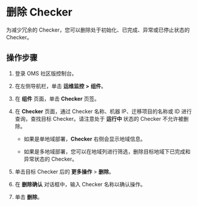 # 删除 Checker

为减少冗余的 Checker，您可以删除处于初始化、已完成、异常或已停止状态的 Checker。

## 操作步骤

1. 登录 OMS 社区版控制台。

2. 在左侧导航栏，单击 **运维监控** **\>** **组件**。

3. 在 **组件** 页面，单击 **Checker** 页签。

4. 在 **Checker** 页面，通过 Checker 名称、机器 IP、迁移项目的名称或 ID 进行查询，查找目标 Checker。请注意处于 **运行中** 状态的 Checker 不允许被删除。

   * 如果是单地域部署，**Checker** 右侧会显示地域信息。

   * 如果是多地域部署，您可以在地域列进行筛选，删除目标地域下已完成和异常状态的 Checker。

5. 单击目标 Checker 后的 **更多操作** \> **删除**。

6. 在 **删除确认** 对话框中，输入 Checker 名称以确认操作。

7. 单击 **删除**。
